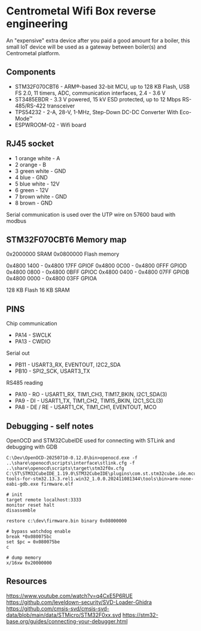# Centrometal Wifi Box reverse engineering

An "expensive" extra device after you paid a good amount for a boiler, this small IoT device will be used as a gateway between boiler(s) and Centrometal platform.

## Components

- STM32F070CBT6 - ARM®-based 32-bit MCU, up to 128 KB Flash, USB FS 2.0, 11 timers, ADC, communication interfaces, 2.4 - 3.6 V
- ST3485EBDR - 3.3 V powered, 15 kV ESD protected, up to 12 Mbps RS-485/RS-422 transceiver
- TPS54232 - 2-A, 28-V, 1-MHz, Step-Down DC-DC Converter With Eco-Mode™
- ESPWROOM-02 - Wifi board

## RJ45 socket

- 1 orange white - A
- 2 orange - B
- 3 green white - GND
- 4 blue - GND
- 5 blue white - 12V
- 6 green - 12V
- 7 brown white - GND
- 8 brown - GND

Serial communication is used over the UTP wire on 57600 baud with modbus

## STM32F070CBT6 Memory map

0x2000000 SRAM
0x0800000 Flash memory

0x4800 1400 - 0x4800 17FF GPIOF
0x4800 0C00 - 0x4800 0FFF GPIOD
0x4800 0800 - 0x4800 0BFF GPIOC
0x4800 0400 - 0x4800 07FF GPIOB
0x4800 0000 - 0x4800 03FF GPIOA

128 KB Flash
16 KB SRAM

## PINS

Chip communication
- PA14 - SWCLK
- PA13 - CWDIO

Serial out
- PB11 - USART3_RX, EVENTOUT, I2C2_SDA
- PB10 - SPI2_SCK, USART3_TX

RS485 reading
- PA10 - RO - USART1_RX, TIM1_CH3, TIM17_BKIN, I2C1_SDA(3)
- PA9 - DI - USART1_TX, TIM1_CH2, TIM15_BKIN, I2C1_SCL(3)
- PA8 - DE / RE  - USART1_CK, TIM1_CH1, EVENTOUT, MCO

## Debugging - self notes

OpenOCD and STM32CubeIDE used for connecting with STLink and debugging with GDB

```
C:\Dev\OpenOCD-20250710-0.12.0\bin>openocd.exe -f ..\share\openocd\scripts\interface\stlink.cfg -f ..\share\openocd\scripts\target\stm32f0x.cfg
C:\ST\STM32CubeIDE_1.19.0\STM32CubeIDE\plugins\com.st.stm32cube.ide.mcu.externaltools.gnu-tools-for-stm32.13.3.rel1.win32_1.0.0.202411081344\tools\bin>arm-none-eabi-gdb.exe firmware.elf

# init
target remote localhost:3333
monitor reset halt
disassemble

restore c:\dev\firmware.bin binary 0x08000000

# bypass watchdog enable
break *0x080075bc
set $pc = 0x080075be
c

# dump memory
x/16xw 0x20000000
```

## Resources

https://www.youtube.com/watch?v=q4CxE5P6RUE
https://github.com/leveldown-security/SVD-Loader-Ghidra
https://github.com/cmsis-svd/cmsis-svd-data/blob/main/data/STMicro/STM32F0xx.svd
https://stm32-base.org/guides/connecting-your-debugger.html
